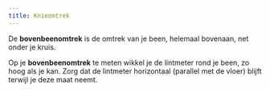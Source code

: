 ```yaml
---
title: Knieomtrek
---
```


De **bovenbeenomtrek** is de omtrek van je been, helemaal bovenaan, net onder je kruis.

Op je **bovenbeenomtrek** te meten wikkel je de lintmeter rond je been, zo hoog als je kan. Zorg dat de lintmeter horizontaal (parallel met de vloer) blijft terwijl je deze maat neemt.